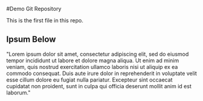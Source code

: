 #Demo Git Repository

This is the first file in this repo.

## Ipsum Below

"Lorem ipsum dolor sit amet, consectetur adipiscing elit, sed do eiusmod 
tempor incididunt ut labore et dolore magna aliqua. Ut enim ad minim veniam, 
quis nostrud exercitation ullamco laboris nisi ut aliquip ex ea commodo consequat. 
Duis aute irure dolor in reprehenderit in voluptate velit esse cillum dolore eu 
fugiat nulla pariatur. Excepteur sint occaecat cupidatat non proident, 
sunt in culpa qui officia deserunt mollit anim id est laborum."